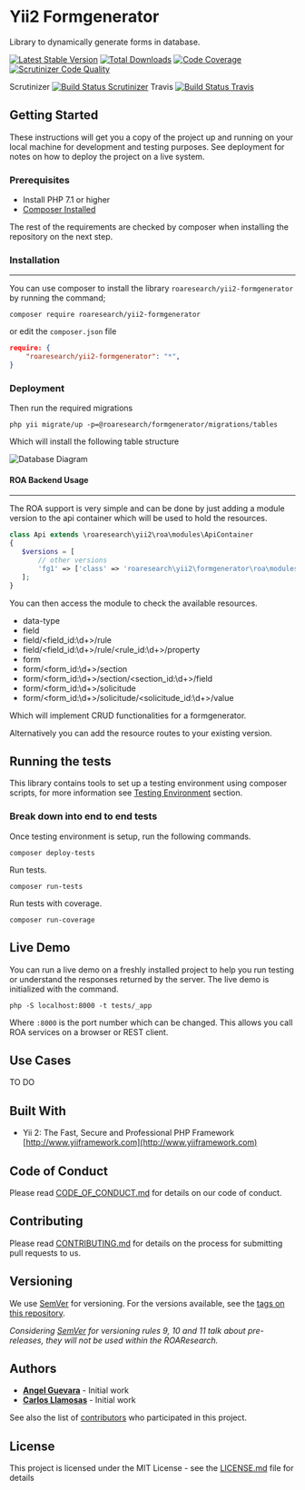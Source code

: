 Yii2 Formgenerator
=======================

Library to dynamically generate forms in database.

[![Latest Stable Version](https://poser.pugx.org/roaresearch/yii2-formgenerator/v/stable)](https://packagist.org/packages/roaresearch/yii2-formgenerator)
[![Total Downloads](https://poser.pugx.org/roaresearch/yii2-formgenerator/downloads)](https://packagist.org/packages/roaresearch/yii2-formgenerator)
[![Code Coverage](https://scrutinizer-ci.com/g/roaresearch/yii2-formgenerator/badges/coverage.png?b=master)](https://scrutinizer-ci.com/g/roaresearch/yii2-formgenerator/?branch=master)
[![Scrutinizer Code Quality](https://scrutinizer-ci.com/g/roaresearch/yii2-formgenerator/badges/quality-score.png?b=master)](https://scrutinizer-ci.com/g/roaresearch/yii2-formgenerator/?branch=master)

Scrutinizer [![Build Status Scrutinizer](https://scrutinizer-ci.com/g/roaresearch/yii2-formgenerator/badges/build.png?b=master&style=flat)](https://scrutinizer-ci.com/g/roaresearch/yii2-formgenerator/build-status/master)
Travis [![Build Status Travis](https://travis-ci.org/roaresearch/yii2-formgenerator.svg?branch=master&style=flat?style=for-the-badge)](https://travis-ci.org/roaresearch/yii2-formgenerator)

## Getting Started

These instructions will get you a copy of the project up and running on your local machine for development and testing purposes. See deployment for notes on how to deploy the project on a live system.

### Prerequisites

- Install PHP 7.1 or higher
- [Composer Installed](https://getcomposer.org/doc/00-intro.md)

The rest of the requirements are checked by composer when installing the
repository on the next step.

### Installation
----------------

You can use composer to install the library `roaresearch/yii2-formgenerator` by running
the command;

`composer require roaresearch/yii2-formgenerator`

or edit the `composer.json` file

```json
require: {
    "roaresearch/yii2-formgenerator": "*",
}
```

### Deployment

Then run the required migrations

`php yii migrate/up -p=@roaresearch/formgenerator/migrations/tables`

Which will install the following table structure

![Database Diagram](diagram.png)


#### ROA Backend Usage
-----------------

The ROA support is very simple and can be done by just adding a module version
to the api container which will be used to hold the resources.

```php
class Api extends \roaresearch\yii2\roa\modules\ApiContainer
{
   $versions = [
       // other versions
       'fg1' => ['class' => 'roaresearch\yii2\formgenerator\roa\modules\Version'],
   ];
}
```

You can then access the module to check the available resources.

- data-type
- field
- field/<field_id:\d+>/rule
- field/<field_id:\d+>/rule/<rule_id:\d+>/property
- form
- form/<form_id:\d+>/section
- form/<form_id:\d+>/section/<section_id:\d+>/field
- form/<form_id:\d+>/solicitude
- form/<form_id:\d+>/solicitude/<solicitude_id:\d+>/value

Which will implement CRUD functionalities for a formgenerator.

Alternatively you can add the resource routes to your existing version.

## Running the tests

This library contains tools to set up a testing environment using composer scripts, for more information see [Testing Environment](https://github.com/roaresearch/yii2-formgenerator/blob/master/CONTRIBUTING.md) section.

### Break down into end to end tests

Once testing environment is setup, run the following commands.

```
composer deploy-tests
```

Run tests.

```
composer run-tests
```

Run tests with coverage.

```
composer run-coverage
```

## Live Demo

You can run a live demo on a freshly installed project to help you run testing
or understand the responses returned by the server. The live demo is initialized
with the command.

```
php -S localhost:8000 -t tests/_app
```

Where `:8000` is the port number which can be changed. This allows you call ROA
services on a browser or REST client.

## Use Cases

TO DO

## Built With

* Yii 2: The Fast, Secure and Professional PHP Framework [http://www.yiiframework.com](http://www.yiiframework.com)

## Code of Conduct

Please read [CODE_OF_CONDUCT.md](https://github.com/roaresearch/yii2-formgenerator/blob/master/CODE_OF_CONDUCT.md) for details on our code of conduct.

## Contributing

Please read [CONTRIBUTING.md](https://github.com/roaresearch/yii2-formgenerator/blob/master/CONTRIBUTING.md) for details on the process for submitting pull requests to us.

## Versioning

We use [SemVer](http://semver.org/) for versioning. For the versions available, see the [tags on this repository](https://github.com/ROAResearch/yii2-formgenerator/tags).

_Considering [SemVer](http://semver.org/) for versioning rules 9, 10 and 11 talk about pre-releases, they will not be used within the ROAResearch._

## Authors

* [**Angel Guevara**](https://github.com/Faryshta) - Initial work
* [**Carlos Llamosas**](https://github.com/neverabe) - Initial work

See also the list of [contributors](https://github.com/ROAResearch/yii2-formgenerator/graphs/contributors) who participated in this project.

## License

This project is licensed under the MIT License - see the [LICENSE.md](LICENSE.md) file for details
